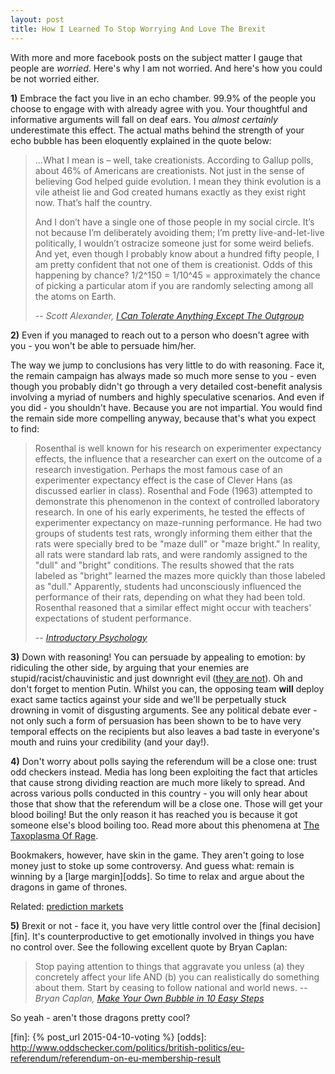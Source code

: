 ```yaml
---
layout: post
title: How I Learned To Stop Worrying And Love The Brexit
---
```


With more and more facebook posts on the subject matter I gauge that people are
*worried*. Here's why I am not worried. And here's how you could be not
worried either.

**1)** Embrace the fact you live in an echo chamber. 99.9% of the people you choose
to engage with with already agree with you. Your thoughtful and informative
arguments will fall on deaf ears. You *almost certainly* underestimate this
effect. The actual maths behind the strength of your echo bubble has been
eloquently explained in the quote below:

> ...What I mean is – well, take creationists. According to Gallup polls, about
> 46% of Americans are creationists. Not just in the sense of believing God
> helped guide evolution. I mean they think evolution is a vile atheist lie and
> God created humans exactly as they exist right now. That’s half the country.
>
> And I don’t have a single one of those people in my social circle. It’s not
> because I’m deliberately avoiding them; I’m pretty live-and-let-live
> politically, I wouldn’t ostracize someone just for some weird beliefs. And
> yet, even though I probably know about a hundred fifty people, I am pretty
> confident that not one of them is creationist. Odds of this happening by
> chance? 1/2^150 = 1/10^45 = approximately the chance of picking a particular
> atom if you are randomly selecting among all the atoms on Earth.
>
> -- <cite>Scott Alexander, [I Can Tolerate Anything Except The Outgroup][out]</cite>

**2)** Even if you managed to reach out to a person who doesn't agree with you -
you won't be able to persuade him/her.

The way we jump to conclusions has very little to do with reasoning. Face it,
the remain campaign has always made so much more sense to you - even though you
probably didn't go through a very detailed cost-benefit analysis involving a
myriad of numbers and highly speculative scenarios. And even if you did - you
shouldn't have. Because you are not impartial. You would find the remain side
more compelling anyway, because that's what you expect to find:

> Rosenthal is well known for his research on experimenter expectancy effects,
> the influence that a researcher can exert on the outcome of a research
> investigation. Perhaps the most famous case of an experimenter expectancy
> effect is the case of Clever Hans (as discussed earlier in class). Rosenthal
> and Fode (1963) attempted to demonstrate this phenomenon in the context of
> controlled laboratory research. In one of his early experiments, he tested
> the effects of experimenter expectancy on maze-running performance. He had
> two groups of students test rats, wrongly informing them either that the rats
> were specially bred to be "maze dull" or "maze bright." In reality, all rats
> were standard lab rats, and were randomly assigned to the "dull" and "bright"
> conditions. The results showed that the rats labeled as "bright" learned the
> mazes more quickly than those labeled as "dull." Apparently, students had
> unconsciously influenced the performance of their rats, depending on what
> they had been told. Rosenthal reasoned that a similar effect might occur with
> teachers' expectations of student performance.
>
> -- <cite>[Introductory Psychology][psy]</cite>

**3)** Down with reasoning! You can persuade by appealing to emotion:
by ridiculing the other side, by arguing that your enemies are
stupid/racist/chauvinistic and just downright evil ([they are not][not_evil]). Oh and don't forget to
mention Putin. Whilst you can, the opposing team **will** deploy exact same
tactics against your side and we'll be perpetually stuck drowning in vomit of
disgusting arguments. See any political debate ever - not only such a form of
persuasion has been shown to be to have very temporal effects on the recipients
but also leaves a bad taste in everyone's mouth and ruins your credibility (and
your day!).

**4)** Don't worry about polls saying the referendum will be a close one: trust
odd checkers instead. Media has long been exploiting the fact that articles that
cause strong dividing reaction are much more likely to spread. And across
various polls conducted in this country - you will only hear about those that
show that the referendum will be a close one. Those will get your blood
boiling! But the only reason it has reached you is because it got someone
else's blood boiling too. Read more about this phenomena at [The Taxoplasma Of
Rage][rage].

Bookmakers, however, have skin in the game. They aren't going to lose money
just to stoke up some controversy. And guess what: remain is winning by a [large
margin][odds]. So time to relax and argue about the dragons in game of thrones.

Related: [prediction markets](http://squid314.livejournal.com/352406.html)

**5)** Brexit or not - face it, you have very little control over the [final
decision][fin]. It's counterproductive to get emotionally involved in things you have
no control over. See the following excellent quote by Bryan Caplan:

> Stop paying attention to things that aggravate you unless (a) they
> concretely affect your life AND (b) you can realistically do something
> about them.  Start by ceasing to follow national and world news.
> -- <cite>Bryan Caplan, [Make Your Own Bubble in 10 Easy Steps][bub]</cite>

So yeah - aren't those dragons pretty cool?

[out]: http://slatestarcodex.com/2014/09/30/i-can-tolerate-anything-except-the-outgroup/
[psy]: http://psych.wisc.edu/braun/281/Intelligence/LabellingEffects.htm
[rage]: http://slatestarcodex.com/2014/12/17/the-toxoplasma-of-rage/
[bub]: http://econlog.econlib.org/archives/2013/04/make_your_own_b.html
[not_evil]: http://lesswrong.com/lw/i0/are_your_enemies_innately_evil/
[fin]: {% post_url 2015-04-10-voting %}
[odds]: http://www.oddschecker.com/politics/british-politics/eu-referendum/referendum-on-eu-membership-result
